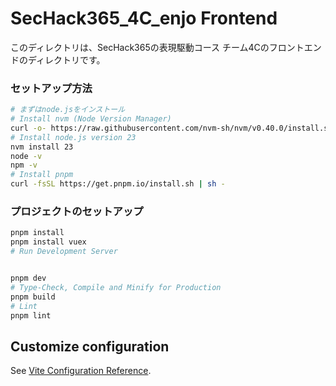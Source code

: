 # SecHack365_4C_enjo Frontend

このディレクトリは、SecHack365の表現駆動コース チーム4Cのフロントエンドのディレクトリです。

### セットアップ方法

```bash
# まずはnode.jsをインストール
# Install nvm (Node Version Manager)
curl -o- https://raw.githubusercontent.com/nvm-sh/nvm/v0.40.0/install.sh | bash
# Install node.js version 23 
nvm install 23
node -v
npm -v
# Install pnpm
curl -fsSL https://get.pnpm.io/install.sh | sh -
```

### プロジェクトのセットアップ

```bash
pnpm install
pnpm install vuex
# Run Development Server


pnpm dev
# Type-Check, Compile and Minify for Production
pnpm build
# Lint
pnpm lint
```

## Customize configuration

See [Vite Configuration Reference](https://vite.dev/config/).
